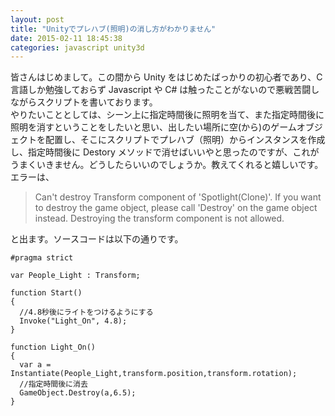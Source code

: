 ```yaml
---
layout: post
title: "Unityでプレハブ(照明)の消し方がわかりません"
date: 2015-02-11 18:45:38
categories: javascript unity3d
---
```

<p>皆さんはじめまして。この間から Unity をはじめたばっかりの初心者であり、C 言語しか勉強しておらず Javascript や C# は触ったことがないので悪戦苦闘しながらスクリプトを書いております。<br>
やりたいこととしては、シーン上に指定時間後に照明を当て、また指定時間後に照明を消すということをしたいと思い、出したい場所に空(から)のゲームオブジェクトを配置し、そこにスクリプトでプレハブ（照明）からインスタンスを作成し、指定時間後に Destory メソッドで消せばいいやと思ったのですが、これがうまくいきません。どうしたらいいのでしょうか。教えてくれると嬉しいです。<br>
エラーは、</p>

<blockquote>
  <p>Can't destroy Transform component of 'Spotlight(Clone)'. If you want to destroy the game object, please call 'Destroy' on the game object instead. Destroying the transform component is not allowed.</p>
</blockquote>

<p>と出ます。ソースコードは以下の通りです。</p>

<pre><code>#pragma strict

var People_Light : Transform;

function Start()
{
  //4.8秒後にライトをつけるようにする
  Invoke("Light_On", 4.8);
}

function Light_On()
{
  var a =  Instantiate(People_Light,transform.position,transform.rotation);
  //指定時間後に消去
  GameObject.Destroy(a,6.5);
}
</code></pre>
